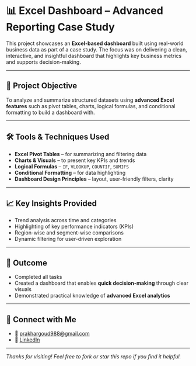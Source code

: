 # 📊 Excel Dashboard – Advanced Reporting Case Study

This project showcases an **Excel-based dashboard** built using real-world business data as part of a case study. The focus was on delivering a clean, interactive, and insightful dashboard that highlights key business metrics and supports decision-making.

---

## 📌 Project Objective

To analyze and summarize structured datasets using **advanced Excel features** such as pivot tables, charts, logical formulas, and conditional formatting to build a dashboard with.

---

## 🛠️ Tools & Techniques Used

- **Excel Pivot Tables** – for summarizing and filtering data  
- **Charts & Visuals** – to present key KPIs and trends  
- **Logical Formulas** – `IF`, `VLOOKUP`, `COUNTIF`, `SUMIFS`  
- **Conditional Formatting** – for data highlighting  
- **Dashboard Design Principles** – layout, user-friendly filters, clarity

---

## 📈 Key Insights Provided

- Trend analysis across time and categories  
- Highlighting of key performance indicators (KPIs)  
- Region-wise and segment-wise comparisons  
- Dynamic filtering for user-driven exploration  


---

## 🚀 Outcome

- Completed all tasks
- Created a dashboard that enables **quick decision-making** through clear visuals
- Demonstrated practical knowledge of **advanced Excel analytics**

---

## 🔗 Connect with Me

- 📧 [prakhargoud988@gmail.com](mailto:prakhargoud988@gmail.com)  
- 💼 [LinkedIn](https://www.linkedin.com/in/prakhar-goud)

---

*Thanks for visiting! Feel free to fork or star this repo if you find it helpful.*
